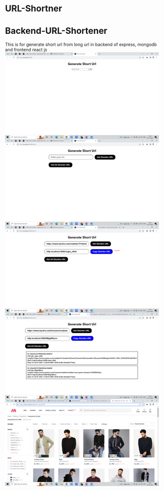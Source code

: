 # URL-Shortner
# Backend-URL-Shortener
This is for generate short url from long url in backend of express, mongodb and frontend react js
<img align="center" src="https://raw.githubusercontent.com/Ajit24/URL-Shortner/main/screenshot_app/Screenshot%20(411).png" />
<img align="center" src="https://raw.githubusercontent.com/Ajit24/URL-Shortner/main/screenshot_app/Screenshot%20(412).png" />
<img align="center" src="https://raw.githubusercontent.com/Ajit24/URL-Shortner/main/screenshot_app/Screenshot%20(413).png" />
<img align="center" src="https://raw.githubusercontent.com/Ajit24/URL-Shortner/main/screenshot_app/Screenshot%20(414).png" />
<img align="center" src="https://raw.githubusercontent.com/Ajit24/URL-Shortner/main/screenshot_app/Screenshot%20(415).png" />

